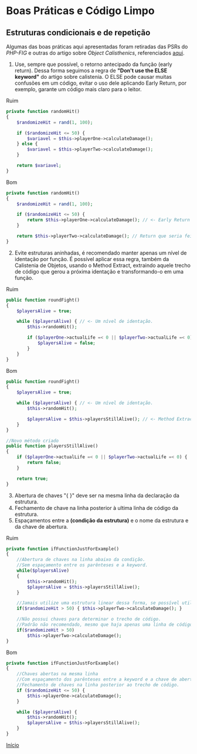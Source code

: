 # Boas Práticas e Código Limpo

## Estruturas condicionais e de repetição

Algumas das boas práticas aqui apresentadas foram retiradas das PSRs do _PHP-FIG_ e outras do artigo sobre _Object Calisthenics_, referenciados [aqui](php.md).

1. Use, sempre que possível, o retorno antecipado da função (early return). Dessa forma seguimos a regra de **"Don't use the ELSE keyword"** do artigo sobre calistenia. O ELSE pode causar muitas confusões em um código, evitar o uso dele aplicando Early Return, por exemplo, garante um código mais claro para o leitor.

Ruim

```PHP
private function randomHit()
{
    $randomizeHit = rand(1, 100);

    if ($randomizeHit <= 50) {
        $variavel = $this->playerOne->calculateDamage();
    } else {
        $variavel = $this->playerTwo->calculateDamage();
    }

    return $variavel;
}
```

Bom

```PHP
private function randomHit()
{
    $randomizeHit = rand(1, 100);

    if ($randomizeHit <= 50) {
        return $this->playerOne->calculateDamage(); // <- Early Return
    }

    return $this->playerTwo->calculateDamage(); // Return que seria feito no ELSE.
}
```

2. Evite estruturas aninhadas, é recomendado manter apenas um nível de identação por função. É possível aplicar essa regra, também da Calistenia de Objetos, usando o Method Extract, extraindo aquele trecho de código que gerou a próxima identação e transformando-o em uma função.

Ruim

```PHP
public function roundFight()
{
    $playersAlive = true;

    while ($playersAlive) { // <- Um nível de identação.
        $this->randomHit();

        if ($playerOne->actualLife =< 0 || $playerTwo->actualLife =< 0) {  // <- Dois níveis de identação.
            $playersAlive = false;
        }
    }
}
```

Bom

```PHP
public function roundFight()
{
    $playersAlive = true;

    while ($playersAlive) { // <- Um nível de identação.
        $this->randomHit();

        $playersAlive = $this->playersStillAlive(); // <- Method Extract
    }
}

//Novo método criado
public function playersStillAlive()
{
    if ($playerOne->actualLife =< 0 || $playerTwo->actualLife =< 0) {
        return false;
    }

    return true;
}
```

3. Abertura de chaves "{ }" deve ser na mesma linha da declaração da estrutura.
4. Fechamento de chave na linha posterior à ultima linha de código da estrutura.
5. Espaçamentos entre a **(condição da estrutura)** e o nome da estrutura e da chave de abertura.

Ruim

```PHP
private function ifFunctionJustForExample()
{
    //Abertura de chaves na linha abaixo da condição.
    //Sem espaçamento entre os parênteses e a keyword.
    while($playersAlive)
    {
        $this->randomHit();
        $playersAlive = $this->playersStillAlive();
    }

    //Jamais utilize uma estrutura linear dessa forma, se possível utilize Operador Ternário.
    if($randomizeHit > 50) { $this->playerTwo->calculateDamage(); }

    //Não possui chaves para determinar o trecho de código.
    //Padrão não recomendado, mesmo que haja apenas uma linha de código no IF.
    if($randomizeHit > 50)
        $this->playerTwo->calculateDamage();
}
```

Bom

```PHP
private function ifFunctionJustForExample()
{
    //Chaves abertas na mesma linha
    //Com espaçamento dos parênteses entre a keyword e a chave de abertura.
    //Fechamento de chaves na linha posterior ao trecho de código.
    if ($randomizeHit <= 50) {
        $this->playerOne->calculateDamage();
    }

    while ($playersAlive) {
        $this->randomHit();
        $playersAlive = $this->playersStillAlive();
    }
}
```

[Início](PHP.md)
